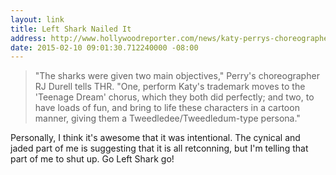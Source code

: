 ```yaml
---
layout: link
title: Left Shark Nailed It
address: http://www.hollywoodreporter.com/news/katy-perrys-choreographer-left-shark-769455
date: 2015-02-10 09:01:30.712240000 -08:00
---
```


> "The sharks were given two main objectives," Perry's choreographer RJ Durell tells THR. "One, perform Katy's trademark moves to the 'Teenage Dream' chorus, which they both did perfectly; and two, to have loads of fun, and bring to life these characters in a cartoon manner, giving them a Tweedledee/Tweedledum-type persona."

Personally, I think it's awesome that it was intentional. The cynical and jaded part of me is suggesting that it is all retconning, but I'm telling that part of me to shut up. Go Left Shark go!
